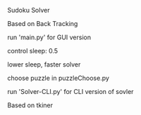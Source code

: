 Sudoku Solver

Based on Back Tracking

run 'main.py' for GUI version

control sleep: 0.5

lower sleep, faster solver

choose puzzle in puzzleChoose.py


run 'Solver-CLI.py' for CLI version of
sovler

Based on tkiner
